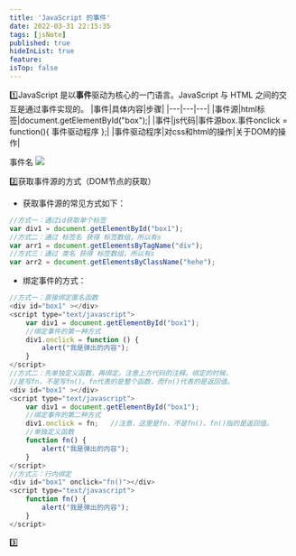```yaml
---
title: 'JavaScript 的事件'
date: 2022-03-31 22:15:35
tags: [jsNote]
published: true
hideInList: true
feature: 
isTop: false
---
```

1️⃣JavaScript 是以**事件**驱动为核心的一门语言。JavaScript 与 HTML 之间的交互是通过事件实现的。
|事件|具体内容|步骤|
|---|---|---|
|事件源|html标签|document.getElementById("box");|
|事件|js代码|事件源box.事件onclick = function(){ 事件驱动程序 };|
|事件驱动程序|对css和html的操作|关于DOM的操作|

事件名
![](https://h-pl.github.io/post-images/1648737037035.png)


2️⃣获取事件源的方式（DOM节点的获取）
- 获取事件源的常见方式如下：
```js
//方式一：通过id获取单个标签
var div1 = document.getElementById("box1"); 
//方式二：通过 标签名 获得 标签数组，所以有s   
var arr1 = document.getElementsByTagName("div");   
//方式三：通过 类名 获得 标签数组，所以有s  
var arr2 = document.getElementsByClassName("hehe");  
```
- 绑定事件的方式：
```js
//方式一：直接绑定匿名函数
<div id="box1" ></div>
<script type="text/javascript">
    var div1 = document.getElementById("box1");
    //绑定事件的第一种方式
    div1.onclick = function () {
        alert("我是弹出的内容");
    }
</script>
//方式二：先单独定义函数，再绑定。注意上方代码的注释。绑定的时候，
//是写fn，不是写fn()。fn代表的是整个函数，而fn()代表的是返回值。
<div id="box1" ></div>
<script type="text/javascript">
    var div1 = document.getElementById("box1");
    //绑定事件的第二种方式
    div1.onclick = fn;   //注意，这里是fn，不是fn()。fn()指的是返回值。
    //单独定义函数
    function fn() {
        alert("我是弹出的内容");
    }
</script>
//方式三：行内绑定
<div id="box1" onclick="fn()"></div>
<script type="text/javascript">
    function fn() {
        alert("我是弹出的内容");
    }
</script>
```
3️⃣